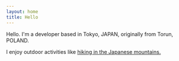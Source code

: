 ```yaml
---
layout: home
title: Hello
---
```

<span class="double">Hello.&nbsp;</span>I'm a developer based in Tokyo, JAPAN, originally from Torun, POLAND.

I enjoy outdoor activities like <a href="http://jambointernational.org">hiking in the Japanese mountains.</a>
